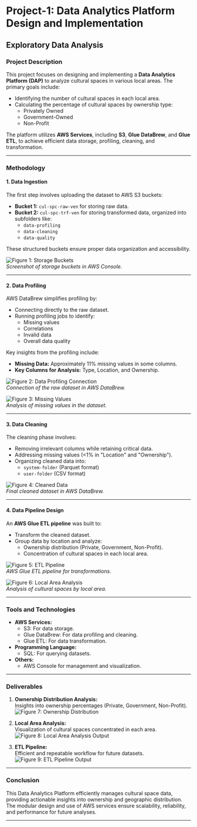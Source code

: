 # Project-1: Data Analytics Platform Design and Implementation

## Exploratory Data Analysis

### Project Description
This project focuses on designing and implementing a **Data Analytics Platform (DAP)** to analyze cultural spaces in various local areas. The primary goals include:
- Identifying the number of cultural spaces in each local area.
- Calculating the percentage of cultural spaces by ownership type:
  - Privately Owned
  - Government-Owned
  - Non-Profit

The platform utilizes **AWS Services**, including **S3**, **Glue DataBrew**, and **Glue ETL**, to achieve efficient data storage, profiling, cleaning, and transformation.

---

### Methodology

#### **1. Data Ingestion**
The first step involves uploading the dataset to AWS S3 buckets:
- **Bucket 1:** `cul-spc-raw-ven` for storing raw data.
- **Bucket 2:** `cul-spc-trf-ven` for storing transformed data, organized into subfolders like:
  - `data-profiling`
  - `data-cleaning`
  - `data-quality`

These structured buckets ensure proper data organization and accessibility.

![Figure 1: Storage Buckets](https://raw.githubusercontent.com/username/repository/main/images/storage_buckets.png)  
*Screenshot of storage buckets in AWS Console.*

---

#### **2. Data Profiling**
AWS DataBrew simplifies profiling by:
- Connecting directly to the raw dataset.
- Running profiling jobs to identify:
  - Missing values
  - Correlations
  - Invalid data
  - Overall data quality

Key insights from the profiling include:
- **Missing Data:** Approximately 11% missing values in some columns.
- **Key Columns for Analysis:** Type, Location, and Ownership.

![Figure 2: Data Profiling Connection](https://raw.githubusercontent.com/username/repository/main/images/data_profiling_connection.png)  
*Connection of the raw dataset in AWS DataBrew.*

![Figure 3: Missing Values](https://raw.githubusercontent.com/username/repository/main/images/missing_values.png)  
*Analysis of missing values in the dataset.*

---

#### **3. Data Cleaning**
The cleaning phase involves:
- Removing irrelevant columns while retaining critical data.
- Addressing missing values (<1% in "Location" and "Ownership").
- Organizing cleaned data into:
  - `system-folder` (Parquet format)
  - `user-folder` (CSV format)

![Figure 4: Cleaned Data](https://raw.githubusercontent.com/username/repository/main/images/cleaned_data.png)  
*Final cleaned dataset in AWS DataBrew.*

---

#### **4. Data Pipeline Design**
An **AWS Glue ETL pipeline** was built to:
- Transform the cleaned dataset.
- Group data by location and analyze:
  - Ownership distribution (Private, Government, Non-Profit).
  - Concentration of cultural spaces in each local area.

![Figure 5: ETL Pipeline](https://raw.githubusercontent.com/username/repository/main/images/etl_pipeline.png)  
*AWS Glue ETL pipeline for transformations.*

![Figure 6: Local Area Analysis](https://raw.githubusercontent.com/username/repository/main/images/local_area_analysis.png)  
*Analysis of cultural spaces by local area.*

---

### Tools and Technologies
- **AWS Services:**
  - S3: For data storage.
  - Glue DataBrew: For data profiling and cleaning.
  - Glue ETL: For data transformation.
- **Programming Language:**
  - SQL: For querying datasets.
- **Others:**
  - AWS Console for management and visualization.

---

### Deliverables
1. **Ownership Distribution Analysis:**  
   Insights into ownership percentages (Private, Government, Non-Profit).  
   ![Figure 7: Ownership Distribution](https://raw.githubusercontent.com/username/repository/main/images/ownership_distribution.png)  

2. **Local Area Analysis:**  
   Visualization of cultural spaces concentrated in each area.  
   ![Figure 8: Local Area Analysis Output](https://raw.githubusercontent.com/username/repository/main/images/local_area_output.png)  

3. **ETL Pipeline:**  
   Efficient and repeatable workflow for future datasets.  
   ![Figure 9: ETL Pipeline Output](https://raw.githubusercontent.com/username/repository/main/images/etl_pipeline_output.png)  

---

### Conclusion
This Data Analytics Platform efficiently manages cultural space data, providing actionable insights into ownership and geographic distribution. The modular design and use of AWS services ensure scalability, reliability, and performance for future analyses.

---
